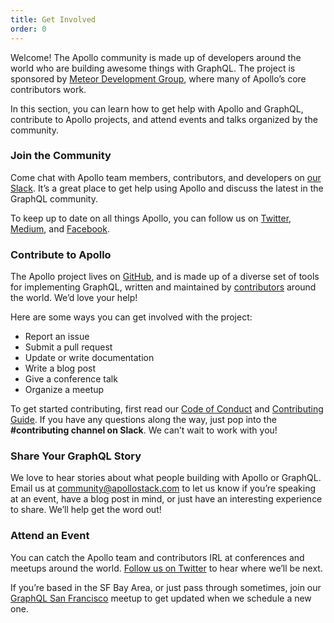 ```yaml
---
title: Get Involved
order: 0
---
```

Welcome! The Apollo community is made up of developers around the world who are building awesome things with GraphQL. The project is sponsored by [Meteor Development Group](http://www.meteor.com), where many of Apollo’s core contributors work.

In this section, you can learn how to get help with Apollo and GraphQL, contribute to Apollo projects, and attend events and talks organized by the community.

### Join the Community

Come chat with Apollo team members, contributors, and developers on [our Slack](http://www.apollodata.com/#slack). It’s a great place to get help using Apollo and discuss the latest in the GraphQL community.

To keep up to date on all things Apollo, you can follow us on [Twitter](https://twitter.com/apollographql), [Medium](https://medium.com/apollo-stack), and [Facebook](https://www.facebook.com/theapollostack/).

### Contribute to Apollo

The Apollo project lives on [GitHub](https://github.com/apollostack), and is made up of a diverse set of tools for implementing GraphQL, written and maintained by [contributors](https://github.com/orgs/apollostack/people) around the world. We’d love your help!

Here are some ways you can get involved with the project:

- Report an issue
- Submit a pull request
- Update or write documentation
- Write a blog post
- Give a conference talk
- Organize a meetup

To get started contributing, first read our [Code of Conduct](http://dev.apollodata.com/community/code-of-conduct.html) and [Contributing Guide](http://dev.apollodata.com/community/contributing.html). If you have any questions along the way, just pop into the **#contributing channel on Slack**. We can’t wait to work with you!

### Share Your GraphQL Story

We love to hear stories about what people building with Apollo or GraphQL. Email us at [community@apollostack.com](mailto:community@apollostack.com) to let us know if you’re speaking at an event, have a blog post in mind, or just have an interesting experience to share. We’ll help get the word out!

### Attend an Event

You can catch the Apollo team and contributors IRL at conferences and meetups around the world. [Follow us on Twitter](http://twitter.com/apollographql) to hear where we’ll be next.

If you’re based in the SF Bay Area, or just pass through sometimes, join our [GraphQL San Francisco](http://www.meetup.com/GraphQL-SF/) meetup to get updated when we schedule a new one.
